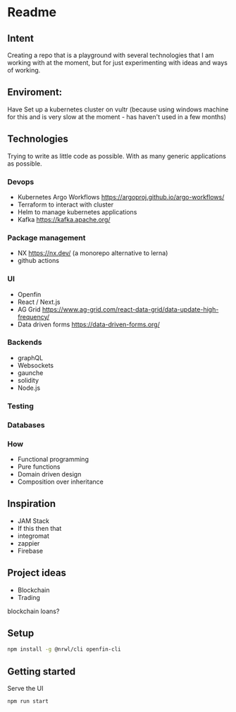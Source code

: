 # Readme

## Intent
Creating a repo that is a playground with several technologies that I am working with at the moment, but for just experimenting with ideas and ways of working.

## Enviroment:
Have Set up a kubernetes cluster on vultr (because using windows machine for this and is very slow at the moment - has haven't used in a few months)

## Technologies
Trying to write as little code as possible.
With as many generic applications as possible.

### Devops
- Kubernetes Argo Workflows https://argoproj.github.io/argo-workflows/
- Terraform to interact with cluster
- Helm to manage kubernetes applications
- Kafka https://kafka.apache.org/

### Package management
- NX https://nx.dev/ (a monorepo alternative to lerna)
- github actions

### UI
- Openfin
- React / Next.js
- AG Grid https://www.ag-grid.com/react-data-grid/data-update-high-frequency/
- Data driven forms https://data-driven-forms.org/

### Backends
<!-- Backends isn't as clear, as still deciding what to make a playaround app. -->
- graphQL
- Websockets
- gaunche
- solidity
- Node.js

### Testing
<!-- cant decide -->

### Databases
<!-- cant decide -->

### How
- Functional programming
- Pure functions
- Domain driven design
- Composition over inheritance

## Inspiration
- JAM Stack
- If this then that
- integromat
- zappier
- Firebase


## Project ideas
- Blockchain
- Trading

blockchain loans?


## Setup

```sh
npm install -g @nrwl/cli openfin-cli
```


## Getting started

Serve the UI

```sh
npm run start
```
